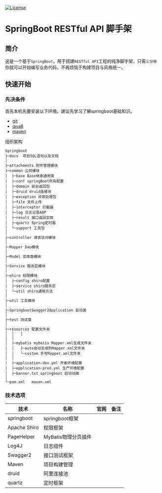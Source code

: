 [![License](https://img.shields.io/badge/License-Apache%202.0-blue.svg)](https://opensource.org/licenses/Apache-2.0)

# SpringBoot RESTful API 脚手架

## 简介

这是一个基于`SpringBoot`，用于搭建`RESTful API`工程的纯净脚手架，只需`三分钟`你就可以开始编写业务代码，不再烦恼于构建项目与风格统一。

## 快速开始

### 先决条件

首先本机先要安装以下环境，建议先学习了解springboot基础知识。

- [git](https://git-scm.com/)
- [java8](http://www.oracle.com/technetwork/java/javase/downloads/index.html) 
- [maven](http://maven.apache.org/) 

组织架构

```
Springboot
├─docs  项目SQL语句以及文档
│
├─attachments 附件管理模块
├─common 公共模块
│  ├─base Base继承通用类
│  ├─conf springBoot所有配置
│  ├─domain 前台返回包
│  ├─druid druid连接池
│  ├─exception 异常处理包
│  ├─file 文件上传
│  ├─interceptor 拦截器
│  ├─log 日志记录AOP
│  ├─result 接口返回实体
│  ├─quartz Spring定时器
│  └─support 工具包
│
├─controller 请求访问模块
│
├─Mapper Dao模块
│
├─Model 实体类模块
│
├─Service 服务层模块
│
├─shiro 权限模块
│  ├─config shiro配置
│  ├─service shiro服务层
│  └─util shiro通用方法
│
├─util 工具模块
│
├─SpringbootSwagger2Application 启动类
│
├─test 测试类
│
├─resources 配置文件夹
│  │   │
│  │
│  ├─mybatis mybatis Mapper.xml生成文件夹
│  │   ├─auto自动生成的Mapper.xml文件夹
│  │   └─custom 手写Mapper.xml文件夹
│  │
│  ├─application-dev.yml 开发环境配置
│  ├─application-prod.yml 生产环境配置
│  ├─banner.txt springboot 启动动画
│  
└─pom.xml   maven.xml
```

### 技术选项

技术|名称|官网|备注
---|---|---|---
springboot|springboot框架 ||
Apache Shiro|权限框架||
PageHelper|MyBatis物理分页插件||
Log4J|日志组件||
Swagger2|接口测试框架||
Maven|项目构建管理||
druid|阿里连接池||
quartz|定时框架||


